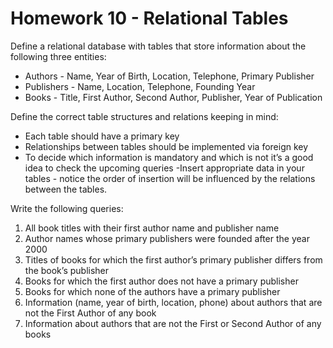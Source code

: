 # Homework 10 - Relational Tables
Define a relational database with tables that store information about the following three
entities:
- Authors - Name, Year of Birth, Location, Telephone, Primary Publisher
- Publishers - Name, Location, Telephone, Founding Year
- Books - Title, First Author, Second Author, Publisher, Year of Publication

Define the correct table structures and relations keeping in mind:
- Each table should have a primary key
- Relationships between tables should be implemented via foreign key
- To decide which information is mandatory and which is not it’s a good idea to check
the upcoming queries
-Insert appropriate data in your tables - notice the order of insertion will be influenced by the
relations between the tables.

Write the following queries:
1. All book titles with their first author name and publisher name
2. Author names whose primary publishers were founded after the year 2000
3. Titles of books for which the first author’s primary publisher differs from the book’s
publisher
4. Books for which the first author does not have a primary publisher
5. Books for which none of the authors have a primary publisher
6. Information (name, year of birth, location, phone) about authors that are not the First
Author of any book
7. Information about authors that are not the First or Second Author of any books
